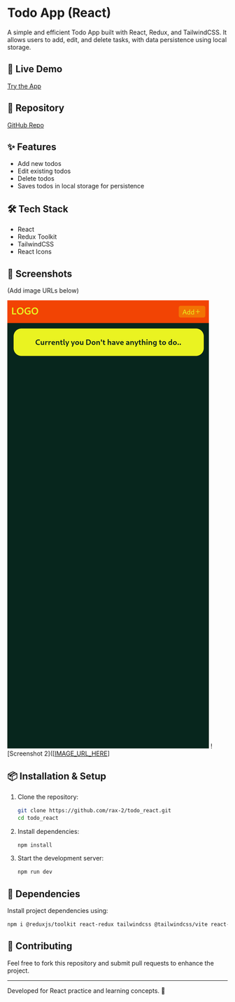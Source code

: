 # Todo App (React)

A simple and efficient Todo App built with React, Redux, and TailwindCSS. It allows users to add, edit, and delete tasks, with data persistence using local storage.

## 🚀 Live Demo
[Try the App](https://todo-app-rosy-six-40.vercel.app/)

## 📂 Repository
[GitHub Repo](https://github.com/rax-2/todo_react)

## ✨ Features
- Add new todos
- Edit existing todos
- Delete todos
- Saves todos in local storage for persistence

## 🛠 Tech Stack
- React
- Redux Toolkit
- TailwindCSS
- React Icons

## 📸 Screenshots
(Add image URLs below)

![Screenshot 1](https://github.com/rax-2/todo_react/blob/main/todo-app-rosy-six-40.vercel.app_(Samsung%20Galaxy%20S20%20Ultra)%20(1).png)
![Screenshot 2]([[IMAGE_URL_HERE](https://github.com/rax-2/todo_react/blob/main/todo-app-rosy-six-40.vercel.app_(Samsung%20Galaxy%20S20%20Ultra)%20(1).png)]

## 📦 Installation & Setup

1. Clone the repository:
   ```sh
   git clone https://github.com/rax-2/todo_react.git
   cd todo_react
   ```
2. Install dependencies:
   ```sh
   npm install
   ```
3. Start the development server:
   ```sh
   npm run dev
   ```

## 📜 Dependencies
Install project dependencies using:
```sh
npm i @reduxjs/toolkit react-redux tailwindcss @tailwindcss/vite react-icons --save
```

## 🤝 Contributing
Feel free to fork this repository and submit pull requests to enhance the project.

---
Developed for React practice and learning concepts. 🚀

